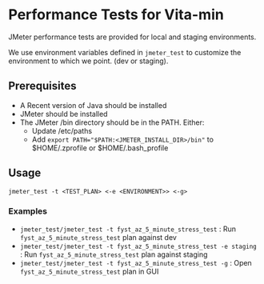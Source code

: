 # Performance Tests for Vita-min

JMeter performance tests are provided for local and staging environments.

We use environment variables defined in `jmeter_test` to customize the environment to which we
point. (dev or staging).

## Prerequisites

 * A Recent version of Java should be installed
 * JMeter should be installed
 * The JMeter /bin directory should be in the PATH. Either:
    * Update /etc/paths
    * Add `export PATH="$PATH:<JMETER_INSTALL_DIR>/bin"` to $HOME/.zprofile or $HOME/.bash_profile

## Usage

`jmeter_test -t <TEST_PLAN> <-e <ENVIRONMENT>> <-g>`

### Examples

* `jmeter_test/jmeter_test -t fyst_az_5_minute_stress_test` : Run `fyst_az_5_minute_stress_test` plan against dev
* `jmeter_test/jmeter_test -t fyst_az_5_minute_stress_test -e staging` : Run `fyst_az_5_minute_stress_test` plan against staging
* `jmeter_test/jmeter_test -t fyst_az_5_minute_stress_test -g` : Open `fyst_az_5_minute_stress_test` plan in GUI
